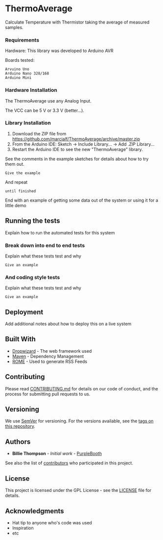 # ThermoAverage
Calculate Temperature with Thermistor taking the average of measured samples. 

### Requirements

Hardware: This library was developed to Arduino AVR 

Boards tested:

```
Arvuino Uno
Arduino Nano 328/168
Arduino Mini
```

### Hardware Installation

The ThermoAverage use any Analog Input.

The VCC can be 5 V or 3.3 V (better...).

### Library Installation

1. Download the ZIP file from https://github.com/marcialf/ThermoAverage/archive/master.zip
2. From the Arduino IDE: Sketch -> Include Library... -> Add .ZIP Library...
3. Restart the Arduino IDE to see the new "ThermoAverage" library.

See the comments in the example sketches for details about how to try them out.

```
Give the example
```

And repeat

```
until finished
```

End with an example of getting some data out of the system or using it for a little demo

## Running the tests

Explain how to run the automated tests for this system

### Break down into end to end tests

Explain what these tests test and why

```
Give an example
```

### And coding style tests

Explain what these tests test and why

```
Give an example
```

## Deployment

Add additional notes about how to deploy this on a live system

## Built With

* [Dropwizard](http://www.dropwizard.io/1.0.2/docs/) - The web framework used
* [Maven](https://maven.apache.org/) - Dependency Management
* [ROME](https://rometools.github.io/rome/) - Used to generate RSS Feeds

## Contributing

Please read [CONTRIBUTING.md](https://gist.github.com/PurpleBooth/b24679402957c63ec426) for details on our code of conduct, and the process for submitting pull requests to us.

## Versioning

We use [SemVer](http://semver.org/) for versioning. For the versions available, see the [tags on this repository](https://github.com/your/project/tags). 

## Authors

* **Billie Thompson** - *Initial work* - [PurpleBooth](https://github.com/PurpleBooth)

See also the list of [contributors](https://github.com/your/project/contributors) who participated in this project.

## License

This project is licensed under the GPL License - see the [LICENSE](LICENSE) file for details.

## Acknowledgments

* Hat tip to anyone who's code was used
* Inspiration
* etc
